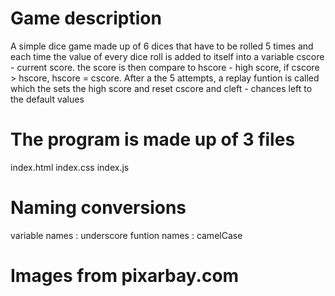 # Game description
A simple dice game made up of 6 dices that have to be rolled 5 times and each time 
the value of every dice roll is added to itself into a variable cscore - current 
score. the score is then compare to hscore - high score, if cscore > hscore,
hscore = cscore. After a the 5 attempts, a replay funtion is called which the sets 
the high score and reset cscore and cleft - chances left to the default values

# The program is made up of 3 files
index.html
index.css
index.js

# Naming conversions
variable names : underscore
funtion names : camelCase

# Images from pixarbay.com


